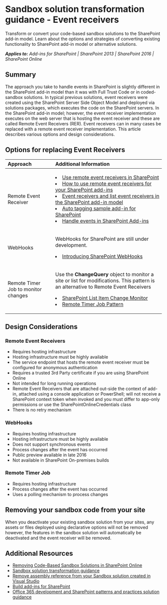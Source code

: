# Sandbox solution transformation guidance - Event receivers 
Transform or convert your code-based sandbox solutions to the SharePoint add-in model. Learn about the options and strategies of converting existing functionality to SharePoint add-in model or alternative solutions.

_**Applies to:** Add-ins for SharePoint | SharePoint 2013 | SharePoint 2016 | SharePoint Online_


## Summary

The approach you take to handle events in SharePoint is slightly different in the SharePoint add-in model than it was with Full Trust Code or in coded-sandbox solutions. In typical previous solutions, event receivers were created using the SharePoint Server Side Object Model and deployed via solutions packages, which executes the code on the SharePoint servers. In the SharePoint add-in model; however, the event receiver implementation executes on the web server that is hosting the event receiver and these are called Remote Event Receivers (RER). Event receivers can in many cases be replaced with a remote event receiver implementation. This article describes various options and design considerations.


## Options for replacing Event Receivers
<a name="sectionSection2"> </a>

|**Approach**|**Additional Information**|
|:-----|:-----|
|Remote Event Receiver|</p><lu><li>[Use remote event receivers in SharePoint](https://msdn.microsoft.com/en-us/pnp_articles/use-remote-event-receivers-in-sharepoint)</li><li>[How to use remote event receivers for your SharePoint add-ins](https://channel9.msdn.com/blogs/OfficeDevPnP/How-to-use-remote-event-receivers-for-your-SharePoint-add-ins)</li><li>[Event receivers and list event receivers in the SharePoint add-in model](https://msdn.microsoft.com/en-us/pnp_articles/event-receiver-and-list-event-receiver-sharepoint-add-in)</li></lu><li>[Auto tagging sample add-in for SharePoint](https://msdn.microsoft.com/en-us/pnp_articles/autotagging-sample-app-for-sharepoint)</li><li>[Handle events in SharePoint Add-ins](https://msdn.microsoft.com/en-us/library/office/jj220048.aspx)</li></lu></p>|
|WebHooks|<p>WebHooks  for SharePoint are still under development.<lu><li>[Introducing SharePoint WebHooks](http://dev.office.com/blogs/introducing-sharepoint-webhooks)</li></p>
|Remote Timer Job to monitor changes|<p>Use the **ChangeQuery** object to monitor a site or list for modifications. This pattern is an alternative to Remote Event Receivers<lu><li>[SharePoint List Item Change Monitor](https://github.com/OfficeDev/PnP/tree/master/Samples/Core.ListItemChangeMonitor)</li><li>[Remote Timer Job Pattern](https://github.com/OfficeDev/PnP/tree/master/Samples/Core.SimpleTimerJob)</p>|

## Design Considerations
### Remote Event Receivers
- Requires hosting infrastructure
- Hosting infrastructure must be highly available
- The service endpoint that hosts the remote event receiver must be configured for anonymous authentication
- Requires a trusted 3rd Party certificate if you are using SharePoint Online
- Not intended for long running operations 
- Remote Event Receivers that are attached out-side the context of add-in, attached using a console application or PowerShell; will not receive a SharePoint context token when invoked and you must differ to app-only permissions or use the SharePointOnlineCredentials class
- There is no retry mechanism 

### WebHooks
- Requires hosting infrastructure
- Hosting infrastructure must be highly available
- Does not support synchronous events
- Process changes after the event has occurred
- Public preview available in late 2016
- Not available in SharePoint On-premises builds

### Remote Timer Job
- Requires hosting infrastructure
- Process changes after the event has occurred
- Uses a polling mechanism to process changes

## Removing your sandbox code from your site
<a name="sectionSection3"></a>
When you deactivate your existing sandbox solution from your sites, any assets or files deployed using declarative options will not be removed however, the features in the sandbox solution will automatically be deactivated and the event receiver will be removed. 

## Additional Resources
<a name="bk_addresources"> </a>
-  [Removing Code-Based Sandbox Solutions in SharePoint Online](http://dev.office.com/blogs/removing-code-based-sandbox-solutions-in-sharepoint-online)
-  [Sandbox solution transformation guidance](https://msdn.microsoft.com/en-us/pnp_articles/sandbox-solution-transformation-guidance)
-  [Remove assembly reference from your Sandbox solution created in Visual Studio](https://support.microsoft.com/en-us/kb/3183084)
-  [Build add-ins for SharePoint](https://msdn.microsoft.com/library/office/fp179930.aspx)
-  [Office 365 development and SharePoint patterns and practices solution guidance](https://msdn.microsoft.com/en-us/pnp_articles/office-365-development-patterns-and-practices-solution-guidance)
